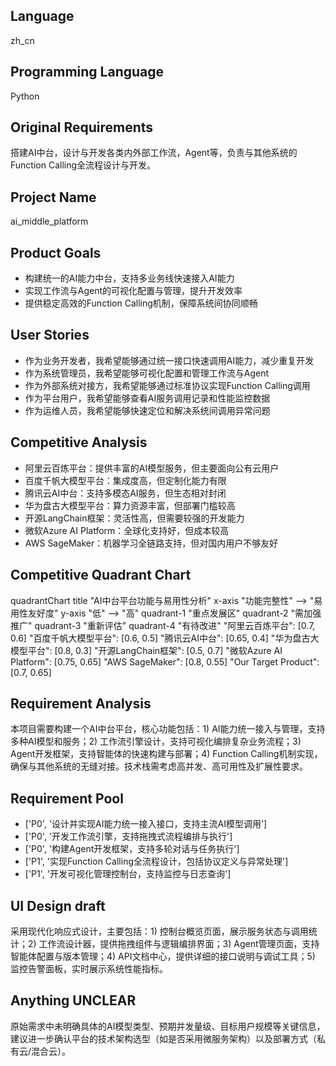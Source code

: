 ## Language

zh_cn

## Programming Language

Python

## Original Requirements

搭建AI中台，设计与开发各类内外部工作流，Agent等，负责与其他系统的Function Calling全流程设计与开发。

## Project Name

ai_middle_platform

## Product Goals

- 构建统一的AI能力中台，支持多业务线快速接入AI能力
- 实现工作流与Agent的可视化配置与管理，提升开发效率
- 提供稳定高效的Function Calling机制，保障系统间协同顺畅

## User Stories

- 作为业务开发者，我希望能够通过统一接口快速调用AI能力，减少重复开发
- 作为系统管理员，我希望能够可视化配置和管理工作流与Agent
- 作为外部系统对接方，我希望能够通过标准协议实现Function Calling调用
- 作为平台用户，我希望能够查看AI服务调用记录和性能监控数据
- 作为运维人员，我希望能够快速定位和解决系统间调用异常问题

## Competitive Analysis

- 阿里云百炼平台：提供丰富的AI模型服务，但主要面向公有云用户
- 百度千帆大模型平台：集成度高，但定制化能力有限
- 腾讯云AI中台：支持多模态AI服务，但生态相对封闭
- 华为盘古大模型平台：算力资源丰富，但部署门槛较高
- 开源LangChain框架：灵活性高，但需要较强的开发能力
- 微软Azure AI Platform：全球化支持好，但成本较高
- AWS SageMaker：机器学习全链路支持，但对国内用户不够友好

## Competitive Quadrant Chart

quadrantChart
    title "AI中台平台功能与易用性分析"
    x-axis "功能完整性" --> "易用性友好度"
    y-axis "低" --> "高"
    quadrant-1 "重点发展区"
    quadrant-2 "需加强推广"
    quadrant-3 "重新评估"
    quadrant-4 "有待改进"
    "阿里云百炼平台": [0.7, 0.6]
    "百度千帆大模型平台": [0.6, 0.5]
    "腾讯云AI中台": [0.65, 0.4]
    "华为盘古大模型平台": [0.8, 0.3]
    "开源LangChain框架": [0.5, 0.7]
    "微软Azure AI Platform": [0.75, 0.65]
    "AWS SageMaker": [0.8, 0.55]
    "Our Target Product": [0.7, 0.65]

## Requirement Analysis

本项目需要构建一个AI中台平台，核心功能包括：1) AI能力统一接入与管理，支持多种AI模型和服务；2) 工作流引擎设计，支持可视化编排复杂业务流程；3) Agent开发框架，支持智能体的快速构建与部署；4) Function Calling机制实现，确保与其他系统的无缝对接。技术栈需考虑高并发、高可用性及扩展性要求。

## Requirement Pool

- ['P0', '设计并实现AI能力统一接入接口，支持主流AI模型调用']
- ['P0', '开发工作流引擎，支持拖拽式流程编排与执行']
- ['P0', '构建Agent开发框架，支持多轮对话与任务执行']
- ['P1', '实现Function Calling全流程设计，包括协议定义与异常处理']
- ['P1', '开发可视化管理控制台，支持监控与日志查询']

## UI Design draft

采用现代化响应式设计，主要包括：1) 控制台概览页面，展示服务状态与调用统计；2) 工作流设计器，提供拖拽组件与逻辑编排界面；3) Agent管理页面，支持智能体配置与版本管理；4) API文档中心，提供详细的接口说明与调试工具；5) 监控告警面板，实时展示系统性能指标。

## Anything UNCLEAR

原始需求中未明确具体的AI模型类型、预期并发量级、目标用户规模等关键信息，建议进一步确认平台的技术架构选型（如是否采用微服务架构）以及部署方式（私有云/混合云）。

